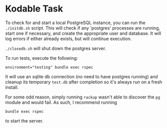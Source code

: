 # Kodable Task

To check for and start a local PostgreSQL instance, you can run the `./initdb.sh` script. This will check if any 'postgres' processes are running, start one if necessary, and create the appropriate user and database. It will log errors if either already exists, but will continue execution.

`./closedb.sh` will shut down the postgres server.

To run tests, execute the following:
```
environment="testing" bundle exec rspec
```
It will use an sqlite db connection (no need to have postgres running) and cleanup its temporary `test.db` after completion so it's always run on a fresh install.

For some odd reason, simply running `rackup` wasn't able to discover the `pg` module and would fail. As such, I recommend running
```
bundle exec rspec
```
 to start the server.